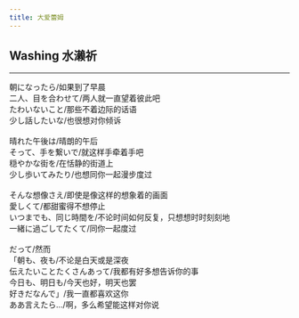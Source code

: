 ```yaml
---
title: 大爱蕾姆
---
```

## Washing 水濑祈 <br/>
---
<!-- more -->

朝になったら/如果到了早晨<br/>
二人、目を合わせて/两人就一直望着彼此吧<br/>
たわいないこと/那些不着边际的话语<br/>
少し話したいな/也很想对你倾诉<br/>
<br/>
晴れた午後は/晴朗的午后<br/>
そって、手を繋いで/就这样手牵着手吧<br/>
穏やかな街を/在恬静的街道上<br/>
少し歩いてみたり/也想同你一起漫步度过<br/>
<br/>
そんな想像さえ/即使是像这样的想象着的画面<br/>
愛しくて/都甜蜜得不想停止<br/>
いつまでも、同じ時間を/不论时间如何反复，只想想时时刻刻地<br/>
一緒に過ごしてたくて/同你一起度过<br/>
<br/>
だって/然而<br/>
「朝も、夜も/不论是白天或是深夜<br/>
伝えたいことたくさんあって/我都有好多想告诉你的事<br/>
今日も、明日も/今天也好，明天也罢<br/>
好きだなんで」/我一直都喜欢这你<br/>
ああ言えたら…/啊，多么希望能这样对你说<br/>




